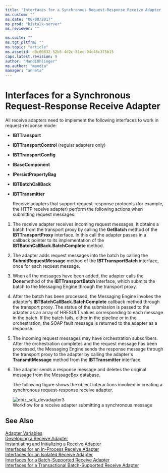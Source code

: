 ```yaml
---
title: "Interfaces for a Synchronous Request-Response Receive Adapter | Microsoft Docs"
ms.custom: ""
ms.date: "06/08/2017"
ms.prod: "biztalk-server"
ms.reviewer: ""

ms.suite: ""
ms.tgt_pltfrm: ""
ms.topic: "article"
ms.assetid: d0c60832-52b5-4d2c-81ec-94c46c375b15
caps.latest.revision: 9
author: "MandiOhlinger"
ms.author: "mandia"
manager: "anneta"
---
```

# Interfaces for a Synchronous Request-Response Receive Adapter
All receive adapters need to implement the following interfaces to work in request-response mode:  
  
- **IBTTransport**  
  
- **IBTTransportControl** (regular adapters only)  
  
- **IBTTransportConfig**  
  
- **IBaseComponent**  
  
- **IPersistPropertyBag**  
  
- **IBTBatchCallBack**  
  
- **IBTTransmitter**  
  
  Receive adapters that support request-response protocols (for example, the HTTP receive adapter) perform the following actions when submitting request messages:  
  
1. The receive adapter receives incoming request messages. It obtains a batch from the transport proxy by calling the **GetBatch** method of the **IBTTransportProxy** interface. In this call the adapter passes in a callback pointer to its implementation of the **IBTBatchCallBack.BatchComplete** method.  
  
2. The adapter adds request messages into the batch by calling the **SubmitRequestMessage** method of the **IBTTransportBatch** interface, once for each request message.  
  
3. When all the messages have been added, the adapter calls the **Done**method of the **IBTTransportBatch** interface, which submits the batch to the Messaging Engine through the transport proxy.  
  
4. After the batch has been processed, the Messaging Engine invokes the adapter's **IBTBatchCallBack.BatchComplete** callback method through the transport proxy. The status of the submission is passed to the adapter as an array of HRESULT values corresponding to each message in the batch. If the batch fails, either in the pipeline or in the orchestration, the SOAP fault message is returned to the adapter as a response.  
  
5. The incoming request messages may have orchestration subscribers. After the orchestration completes and the request message has been processed, the Messaging Engine sends the response message through the transport proxy to the adapter by calling the adapter's **TransmitMessage** method from the **IBTTransmitter** interface.  
  
6. The adapter sends a response message and deletes the original message from the MessageBox database.  
  
   The following figure shows the object interactions involved in creating a synchronous request-response receive adapter.  
  
   ![](../core/media/ebiz-sdk-devadapter3.gif "ebiz_sdk_devadapter3")  
   Workflow for a receive adapter submitting a synchronous message  
  
## See Also  
 [Adapter Variables](../core/adapter-variables.md)   
 [Developing a Receive Adapter](../core/developing-a-receive-adapter.md)   
 [Instantiating and Initializing a Receive Adapter](../core/instantiating-and-initializing-a-receive-adapter.md)   
 [Interfaces for an In-Process Receive Adapter](../core/interfaces-for-an-in-process-receive-adapter.md)   
 [Interfaces for an Isolated Receive Adapter](../core/interfaces-for-an-isolated-receive-adapter.md)   
 [Interfaces for a Batch-Supported Receive Adapter](../core/interfaces-for-a-batch-supported-receive-adapter.md)   
 [Interfaces for a Transactional Batch-Supported Receive Adapter](../core/interfaces-for-a-transactional-batch-supported-receive-adapter.md)